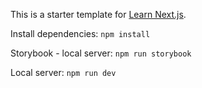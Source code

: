 This is a starter template for [Learn Next.js](https://nextjs.org/learn).

Install dependencies: `npm install`

Storybook - local server: `npm run storybook`

Local server: `npm run dev`